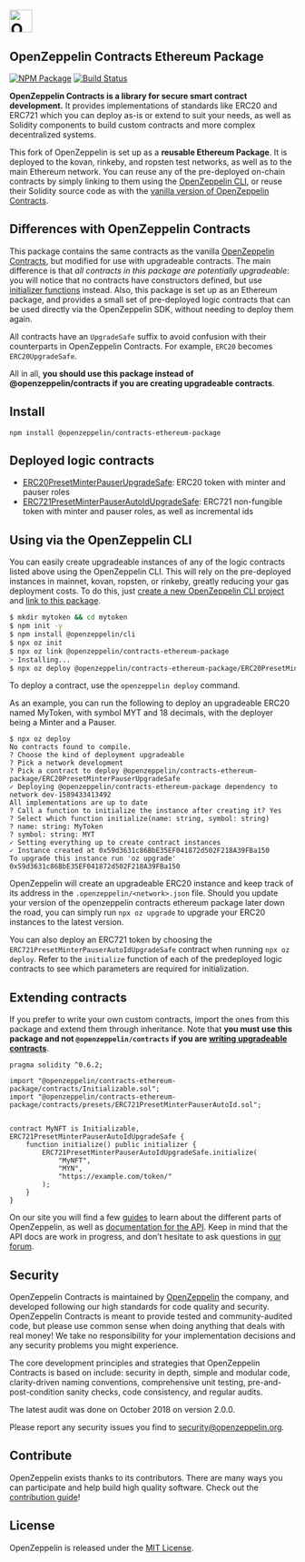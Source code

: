 # <img src="logo.png" alt="OpenZeppelin" height="40px">

## OpenZeppelin Contracts Ethereum Package

[![NPM Package](https://img.shields.io/npm/v/@openzeppelin/contracts-ethereum-package.svg)](https://www.npmjs.org/package/@openzeppelin/contracts-ethereum-package)
[![Build Status](https://circleci.com/gh/OpenZeppelin/openzeppelin-contracts-ethereum-package.svg?style=shield)](https://circleci.com/gh/OpenZeppelin/openzeppelin-contracts-ethereum-package)

**OpenZeppelin Contracts is a library for secure smart contract development.** It provides implementations of standards like ERC20 and ERC721 which you can deploy as-is or extend to suit your needs, as well as Solidity components to build custom contracts and more complex decentralized systems.

This fork of OpenZeppelin is set up as a **reusable Ethereum Package**. It is deployed to the kovan, rinkeby, and ropsten test networks, as well as to the main Ethereum network. You can reuse any of the pre-deployed on-chain contracts by simply linking to them using the [OpenZeppelin CLI](https://docs.openzeppelin.com/cli), or reuse their Solidity source code as with the [vanilla version of OpenZeppelin Contracts](https://docs.openzeppelin.com/contracts).

## Differences with OpenZeppelin Contracts

This package contains the same contracts as the vanilla [OpenZeppelin Contracts](https://github.com/openZeppelin/openzeppelin-contracts), but modified for use with upgradeable contracts. The main difference is that _all contracts in this package are potentially upgradeable_: you will notice that no contracts have constructors defined, but use [initializer functions](https://docs.openzeppelin.com/upgrades/writing-upgradeable#initializers) instead. Also, this package is set up as an Ethereum package, and provides a small set of pre-deployed logic contracts that can be used directly via the OpenZeppelin SDK, without needing to deploy them again.

All contracts have an `UpgradeSafe` suffix to avoid confusion with their counterparts in OpenZeppelin Contracts. For example, `ERC20` becomes `ERC20UpgradeSafe`.

All in all, **you should use this package instead of @openzeppelin/contracts if you are creating upgradeable contracts**.

## Install

```
npm install @openzeppelin/contracts-ethereum-package
```

## Deployed logic contracts

- [ERC20PresetMinterPauserUpgradeSafe]: ERC20 token with minter and pauser roles
- [ERC721PresetMinterPauserAutoIdUpgradeSafe]: ERC721 non-fungible token with minter and pauser roles, as well as incremental ids

## Using via the OpenZeppelin CLI

You can easily create upgradeable instances of any of the logic contracts listed above using the OpenZeppelin CLI. This will rely on the pre-deployed instances in mainnet, kovan, ropsten, or rinkeby, greatly reducing your gas deployment costs. To do this, just [create a new OpenZeppelin CLI project](https://docs.openzeppelin.com/cli/getting-started) and [link to this package](https://docs.openzeppelin.com/cli/dependencies#linking-the-contracts-ethereum-package).

```bash
$ mkdir mytoken && cd mytoken
$ npm init -y
$ npm install @openzeppelin/cli
$ npx oz init
$ npx oz link @openzeppelin/contracts-ethereum-package
> Installing...
$ npx oz deploy @openzeppelin/contracts-ethereum-package/ERC20PresetMinterPauserUpgradeSafe
```

To deploy a contract, use the `openzeppelin deploy` command. 

As an example, you can run the following to deploy an upgradeable ERC20 named MyToken, with symbol MYT and 18 decimals, with the deployer being a Minter and a Pauser.

```
$ npx oz deploy
No contracts found to compile.
? Choose the kind of deployment upgradeable
? Pick a network development
? Pick a contract to deploy @openzeppelin/contracts-ethereum-package/ERC20PresetMinterPauserUpgradeSafe
✓ Deploying @openzeppelin/contracts-ethereum-package dependency to network dev-1589433413492
All implementations are up to date
? Call a function to initialize the instance after creating it? Yes
? Select which function initialize(name: string, symbol: string)
? name: string: MyToken
? symbol: string: MYT
✓ Setting everything up to create contract instances
✓ Instance created at 0x59d3631c86BbE35EF041872d502F218A39FBa150
To upgrade this instance run 'oz upgrade'
0x59d3631c86BbE35EF041872d502F218A39FBa150
```

OpenZeppelin will create an upgradeable ERC20 instance and keep track of its address in the `.openzeppelin/<network>.json` file. Should you update your version of the openzeppelin contracts ethereum package later down the road, you can simply run `npx oz upgrade` to upgrade your ERC20 instances to the latest version.

You can also deploy an ERC721 token by choosing the `ERC721PresetMinterPauserAutoIdUpgradeSafe` contract when running `npx oz deploy`. Refer to the `initialize` function of each of the predeployed logic contracts to see which parameters are required for initialization.

## Extending contracts

If you prefer to write your own custom contracts, import the ones from this package and extend them through inheritance. Note that **you must use this package and not `@openzeppelin/contracts` if you are [writing upgradeable contracts](https://docs.openzeppelin.com/upgrades/writing-upgradeable)**.

```solidity
pragma solidity ^0.6.2;

import "@openzeppelin/contracts-ethereum-package/contracts/Initializable.sol";
import "@openzeppelin/contracts-ethereum-package/contracts/presets/ERC721PresetMinterPauserAutoId.sol";


contract MyNFT is Initializable, ERC721PresetMinterPauserAutoIdUpgradeSafe {
    function initialize() public initializer {
        ERC721PresetMinterPauserAutoIdUpgradeSafe.initialize(
            "MyNFT",
            "MYN",
            "https://example.com/token/"
        );
    }
}
```

On our site you will find a few [guides] to learn about the different parts of OpenZeppelin, as well as [documentation for the API][API docs]. Keep in mind that the API docs are work in progress, and don’t hesitate to ask questions in [our forum][forum].

## Security

OpenZeppelin Contracts is maintained by [OpenZeppelin] the company, and developed following our high standards for code quality and security. OpenZeppelin Contracts is meant to provide tested and community-audited code, but please use common sense when doing anything that deals with real money! We take no responsibility for your implementation decisions and any security problems you might experience.

The core development principles and strategies that OpenZeppelin Contracts is based on include: security in depth, simple and modular code, clarity-driven naming conventions, comprehensive unit testing, pre-and-post-condition sanity checks, code consistency, and regular audits.

The latest audit was done on October 2018 on version 2.0.0.

Please report any security issues you find to security@openzeppelin.org.

## Contribute

OpenZeppelin exists thanks to its contributors. There are many ways you can participate and help build high quality software. Check out the [contribution guide]!

## License

OpenZeppelin is released under the [MIT License](LICENSE).

[API docs]: https://docs.openzeppelin.com/contracts/api/token/erc20
[guides]: https://docs.openzeppelin.com
[forum]: https://forum.openzeppelin.com
[OpenZeppelin]: https://openzeppelin.com
[contribution guide]: CONTRIBUTING.md
[ERC20PresetMinterPauserUpgradeSafe]: https://docs.openzeppelin.com/contracts/3.x/api/presets#ERC20PresetMinterPauser
[ERC721PresetMinterPauserAutoIdUpgradeSafe]: https://docs.openzeppelin.com/contracts/3.x/api/presets#ERC721PresetMinterPauserAutoId
